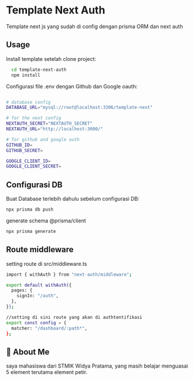 # Template Next Auth

Template next js yang sudah di config dengan prisma ORM dan next auth

## Usage

Install template setelah clone project:

```bash
  cd template-next-auth
  npm install
```

Configurasi file .env dengan Github dan Google oauth:

```bash

# database config
DATABASE_URL="mysql://root@localhost:3306/template-next"

# for the next config
NEXTAUTH_SECRET="NEXTAUTH_SECRET"
NEXTAUTH_URL="http://localhost:3000/"

# for github and google auth
GITHUB_ID=
GITHUB_SECRET=

GOOGLE_CLIENT_ID=
GOOGLE_CLIENT_SECRET=

```

## Configurasi DB

Buat Database terlebih dahulu sebelum configurasi DB:

```bash
npx prisma db push
```

generate schema @prisma/client

```bash
npx prisma generate
```

## Route middleware

setting route di src/middleware.ts

```bash
import { withAuth } from "next-auth/middleware";

export default withAuth({
  pages: {
    signIn: "/auth",
  },
});

//setting di sini route yang akan di authtentifikasi
export const config = {
  matcher: "/dashboard/:path*",
};

```

## 🚀 About Me

saya mahasiswa dari STMIK Widya Pratama, yang masih belajar menguasai 5 element terutama element petir.
